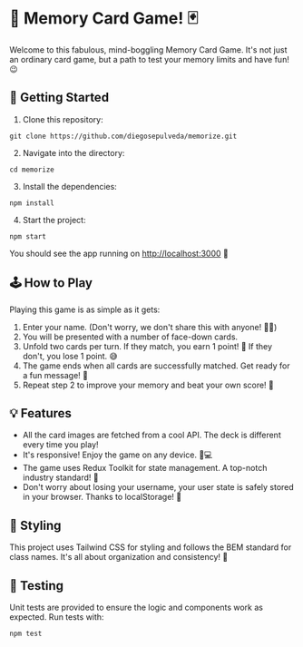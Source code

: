 # 🎉 Memory Card Game! 🃏

Welcome to this fabulous, mind-boggling Memory Card Game. It's not just an ordinary card game, but a path to test your memory limits and have fun! 😉

## 🚀 Getting Started

1. Clone this repository:

```
git clone https://github.com/diegosepulveda/memorize.git
```

2. Navigate into the directory:

```
cd memorize
```

3. Install the dependencies:

```
npm install
```

4. Start the project:

```
npm start
```

You should see the app running on [http://localhost:3000](http://localhost:3000) 🌈

## 🕹 How to Play

Playing this game is as simple as it gets:

1. Enter your name. (Don't worry, we don't share this with anyone! 🕵️‍♂️)
2. You will be presented with a number of face-down cards.
3. Unfold two cards per turn. If they match, you earn 1 point! 🎯 If they don't, you lose 1 point. 😅
4. The game ends when all cards are successfully matched. Get ready for a fun message! 🎈
5. Repeat step 2 to improve your memory and beat your own score! 💪

## 💡 Features

- All the card images are fetched from a cool API. The deck is different every time you play!
- It's responsive! Enjoy the game on any device. 📱💻
- The game uses Redux Toolkit for state management. A top-notch industry standard! 🏅
- Don't worry about losing your username, your user state is safely stored in your browser. Thanks to localStorage! 🍪

## 🎨 Styling

This project uses Tailwind CSS for styling and follows the BEM standard for class names. It's all about organization and consistency! 💅

## 🧪 Testing

Unit tests are provided to ensure the logic and components work as expected. Run tests with:

```
npm test
```
